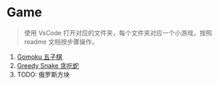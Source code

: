 # Game

> 使用 VsCode 打开对应的文件夹，每个文件夹对应一个小游戏，按照 readme 文档按步骤操作。

1. [Gomoku 五子棋](./gomoku/)
2. [Greedy Snake 贪吃蛇](./greedySnake/)
3. TODO: 俄罗斯方块